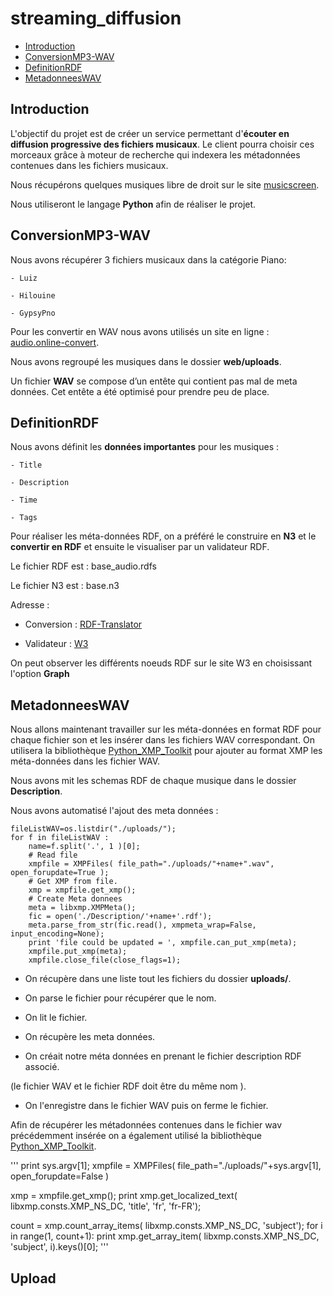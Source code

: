streaming_diffusion
===

- [Introduction](#introduction)
- [ConversionMP3-WAV](#conversionmp3-wav)
- [DefinitionRDF](#definitionrdf)
- [MetadonneesWAV](#metadonneeswav)

## Introduction

L'objectif du projet est de créer un service permettant d'**écouter en diffusion progressive des fichiers musicaux**. Le client pourra choisir ces morceaux grâce à moteur de recherche qui indexera les métadonnées contenues dans les fichiers musicaux.

Nous récupérons quelques musiques libre de droit sur le site [musicscreen](http://www.musicscreen.be).

Nous utiliseront le langage **Python** afin de réaliser le projet.

## ConversionMP3-WAV

Nous avons récupérer 3 fichiers musicaux dans la catégorie Piano: 

	- Luiz

	- Hilouine

	- GypsyPno 

Pour les convertir en WAV nous avons utilisés un site en ligne : [audio.online-convert](http://audio.online-convert.com/fr/convertir-en-wav).

Nous avons regroupé les musiques dans le dossier **web/uploads**.

Un fichier **WAV** se compose d’un entête qui contient pas mal de meta données. Cet entête a été optimisé pour prendre peu de place.

## DefinitionRDF

Nous avons définit les **données importantes** pour les musiques : 
	
	- Title

	- Description

	- Time

	- Tags

Pour réaliser les méta-données RDF, on a préféré le construire en **N3** et le **convertir en RDF** et ensuite le visualiser par un validateur RDF.

Le fichier RDF est : base_audio.rdfs

Le fichier N3 est : base.n3

Adresse : 
	
- Conversion : [RDF-Translator](http://rdf-translator.appspot.com/)

- Validateur : [W3](http://www.w3.org/RDF/Validator/)

On peut observer les différents noeuds RDF sur le site W3 en choisissant l'option **Graph** 

## MetadonneesWAV

Nous allons maintenant travailler sur les méta-données en format RDF pour chaque fichier son et les insérer dans les fichiers WAV correspondant.
On utilisera la bibliothèque [Python_XMP_Toolkit](https://code.google.com/p/python-xmp-toolkit/) pour ajouter au format XMP les méta-données dans les fichier WAV.

Nous avons mit les schemas RDF de chaque musique dans le dossier **Description**.

Nous avons automatisé l'ajout des meta données :

```
fileListWAV=os.listdir("./uploads/");
for f in fileListWAV :
	name=f.split('.', 1 )[0];
	# Read file
	xmpfile = XMPFiles( file_path="./uploads/"+name+".wav", open_forupdate=True );
	# Get XMP from file.
	xmp = xmpfile.get_xmp();
	# Create Meta donnees
	meta = libxmp.XMPMeta();
	fic = open('./Description/'+name+'.rdf');
	meta.parse_from_str(fic.read(), xmpmeta_wrap=False, input_encoding=None);
	print 'file could be updated = ', xmpfile.can_put_xmp(meta);
	xmpfile.put_xmp(meta);
	xmpfile.close_file(close_flags=1);
```

- On récupère dans une liste tout les fichiers du dossier **uploads/**.

- On parse le fichier pour récupérer que le nom.

- On lit le fichier.

- On récupère les meta données.

- On créait notre méta données en prenant le fichier description RDF associé.

(le fichier WAV et le fichier RDF doit être du même nom ).

- On l'enregistre dans le fichier WAV puis on ferme le fichier.


Afin de récupérer les métadonnées contenues dans le fichier wav précédemment insérée on a également utilisé la bibliothèque [Python_XMP_Toolkit](https://code.google.com/p/python-xmp-toolkit/).

'''
print sys.argv[1];
xmpfile = XMPFiles( file_path="./uploads/"+sys.argv[1], open_forupdate=False )

xmp = xmpfile.get_xmp();
print xmp.get_localized_text( libxmp.consts.XMP_NS_DC, 'title', 'fr', 'fr-FR');

count = xmp.count_array_items( libxmp.consts.XMP_NS_DC, 'subject');
for i in range(1, count+1):
	print xmp.get_array_item( libxmp.consts.XMP_NS_DC, 'subject', i).keys()[0];
'''

## Upload



